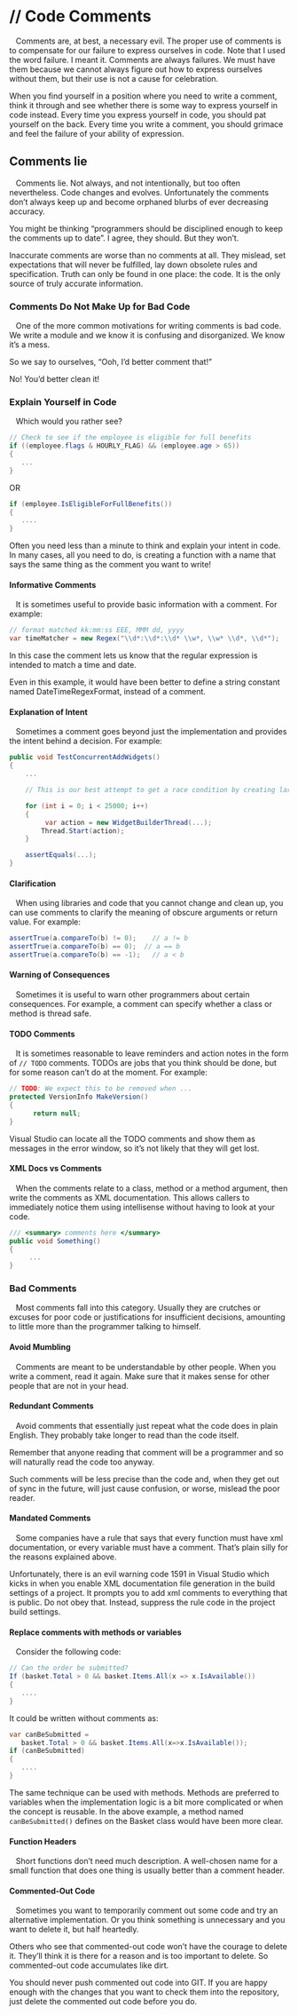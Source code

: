 # // Code Comments
&nbsp;&nbsp; Comments are, at best, a necessary evil. The proper use of comments is to compensate for our failure to express ourselves in code. Note that I used the word failure. I meant it. Comments are always failures. We must have them because we cannot always figure out how to express ourselves without them, but their use is not a cause for celebration.

When you find yourself in a position where you need to write a comment, think it through and see whether there is some way to express yourself in code instead. Every time you express yourself in code, you should pat yourself on the back. Every time you write a comment, you should grimace and feel the failure of your ability of expression.

## Comments lie
&nbsp;&nbsp; Comments lie. Not always, and not intentionally, but too often nevertheless. Code changes and evolves. Unfortunately the comments don’t always keep up and become orphaned blurbs of ever decreasing accuracy.

You might be thinking “programmers should be disciplined enough to keep the comments up to date”. I agree, they should. But they won’t. 

Inaccurate comments are worse than no comments at all. They mislead, set expectations that will never be fulfilled, lay down obsolete rules and specification. Truth can only be found in one place: the code. It is the only source of truly accurate information.

### Comments Do Not Make Up for Bad Code

&nbsp;&nbsp; One of the more common motivations for writing comments is bad code. We write a module and we know it is confusing and disorganized. We know it’s a mess.

So we say to ourselves, “Ooh, I’d better comment that!”

No! You’d better clean it!

### Explain Yourself in Code

&nbsp;&nbsp; Which would you rather see? 

```c#
// Check to see if the employee is eligible for full benefits 
if ((employee.flags & HOURLY_FLAG) && (employee.age > 65))
{
   ...
}
```
OR

```c#
if (employee.IsEligibleForFullBenefits())
{
   ....
}
```

Often you need less than a minute to think and explain your intent in code. In many cases, all you need to do, is creating a function with a name that says the same thing as the comment you want to write!


#### Informative Comments

&nbsp;&nbsp; It is sometimes useful to provide basic information with a comment. For example:

```c#
// format matched kk:mm:ss EEE, MMM dd, yyyy
var timeMatcher = new Regex("\\d*:\\d*:\\d* \\w*, \\w* \\d*, \\d*");
```

In this case the comment lets us know that the regular expression is intended to match a time and date.

Even in this example, it would have been better to define a string constant named DateTimeRegexFormat, instead of a comment.

#### Explanation of Intent
&nbsp;&nbsp; Sometimes a comment goes beyond just the implementation and provides the intent behind a decision. For example:

```c#
public void TestConcurrentAddWidgets()
{
    ...

    // This is our best attempt to get a race condition by creating large number of threads:

    for (int i = 0; i < 25000; i++) 
    {
         var action = new WidgetBuilderThread(...);
        Thread.Start(action);
    }

    assertEquals(...);
}
```

#### Clarification

&nbsp;&nbsp; When using libraries and code that you cannot change and clean up, you can use comments to clarify the meaning of obscure arguments or return value. For example:

```c#
assertTrue(a.compareTo(b) != 0);    // a != b
assertTrue(a.compareTo(b) == 0);  // a == b
assertTrue(a.compareTo(b) == -1);   // a < b
```


#### Warning of Consequences
&nbsp;&nbsp; Sometimes it is useful to warn other programmers about certain consequences. For example, a comment can specify whether a class or method is thread safe.

#### TODO Comments
&nbsp;&nbsp; It is sometimes reasonable to leave reminders and action notes in the form of `// TODO` comments. TODOs are jobs that you think should be done, but for some reason can’t do at the moment. For example: 

```c#
// TODO: We expect this to be removed when ...
protected VersionInfo MakeVersion()
{ 
      return null;
}
```

Visual Studio can locate all the TODO comments and show them as messages in the error window, so it’s not likely that they will get lost. 


#### XML Docs vs Comments

&nbsp;&nbsp; When the comments relate to a class, method or a method argument, then write the comments as XML documentation. This allows callers to immediately notice them using intellisense without having to look at your code.

```c#
/// <summary> comments here </summary>
public void Something()
{
     ...
}
```

### Bad Comments

&nbsp;&nbsp; Most comments fall into this category. Usually they are crutches or excuses for poor code or justifications for insufficient decisions, amounting to little more than the programmer talking to himself.

#### Avoid Mumbling
&nbsp;&nbsp; Comments are meant to be understandable by other people. When you write a comment, read it again. Make sure that it makes sense for other people that are not in your head.

#### Redundant Comments
&nbsp;&nbsp; Avoid comments that essentially just repeat what the code does in plain English. They probably take longer to read than the code itself. 

Remember that anyone reading that comment will be a programmer and so will naturally read the code too anyway.

Such comments will be less precise than the code and, when they get out of sync in the future, will just cause confusion, or worse, mislead the poor reader. 

#### Mandated Comments
&nbsp;&nbsp; Some companies have a rule that says that every function must have xml documentation, or every variable must have a comment. That’s plain silly for the reasons explained above.


Unfortunately, there is an evil warning code 1591 in Visual Studio which kicks in when you enable XML documentation file generation in the build settings of a project. It prompts you to add xml comments to everything that is public. Do not obey that. Instead, suppress the rule code in the project build settings. 

#### Replace comments with methods or variables

&nbsp;&nbsp; Consider the following code: 

```c#
// Can the order be submitted?
If (basket.Total > 0 && basket.Items.All(x => x.IsAvailable())
{
   ....
}

``` 
It could be written without comments as: 

```c#
var canBeSubmitted = 
   basket.Total > 0 && basket.Items.All(x=>x.IsAvailable());
if (canBeSubmitted)
{
   ....
}
```

The same technique can be used with methods. Methods are preferred to variables when the implementation logic is a bit more complicated or when the concept is reusable. In the above example, a method named `canBeSubmitted()` defines on the Basket class would have been more clear. 

#### Function Headers

&nbsp;&nbsp; Short functions don’t need much description. A well-chosen name for a small function that does one thing is usually better than a comment header.

#### Commented-Out Code

&nbsp;&nbsp; Sometimes you want to temporarily comment out some code and try an alternative implementation. Or you think something is unnecessary and you want to delete it, but half heartedly.

Others who see that commented-out code won’t have the courage to delete it. They’ll think it is there for a reason and is too important to delete. So commented-out code accumulates like dirt.

You should never push commented out code into GIT. If you are happy enough with the changes that you want to check them into the repository, just delete the commented out code before you do. 
